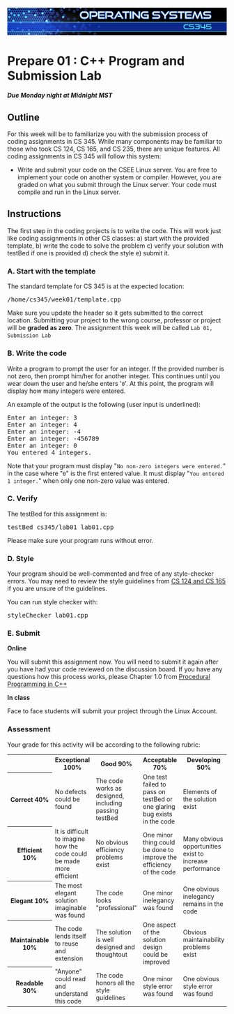 ![](../images/banner.jpg)

# Prepare 01 : C++ Program and Submission Lab

##### Due Monday night at Midnight MST

## Outline

For this week will be to familiarize you with the submission process of coding assignments in CS 345. While many components may be familiar to those who took CS 124, CS 165, and CS 235, there are unique features. All coding assignments in CS 345 will follow this system:

- Write and submit your code on the CSEE Linux server.  You are free to implement your code on another system or compiler.  However, you are graded on what you submit through the Linux server.  Your code must compile and run in the Linux server.

## Instructions

The first step in the coding projects is to write the code. This will work just like coding assignments in other CS classes: a) start with the provided template, b) write the code to solve the problem c) verify your solution with testBed if one is provided d) check the style e) submit it.

### A. Start with the template

The standard template for CS 345 is at the expected location:

<pre>/home/cs345/week01/template.cpp</pre>

Make sure you update the header so it gets submitted to the correct location. Submitting your project to the wrong course, professor or project will be **graded as zero**.  The assignment this week will be called `Lab 01, Submission Lab`

### B. Write the code

Write a program to prompt the user for an integer. If the provided number is not zero, then prompt him/her for another integer. This continues until you wear down the user and he/she enters '`0`'. At this point, the program will display how many integers were entered.

An example of the output is the following (user input is <span class="input">underlined</span>):

<pre>Enter an integer: <span class="input">3</span>
Enter an integer: <span class="input">4</span>
Enter an integer: <span class="input">-4</span>
Enter an integer: <span class="input">-456789</span>
Enter an integer: <span class="input">0</span>
You entered 4 integers.</pre>

Note that your program must display "`No non-zero integers were entered.`" in the case where "`0`" is the first entered value. It must display "`You entered 1 integer.`" when only one non-zero value was entered.

### C. Verify

The testBed for this assignment is:

<pre>testBed cs345/lab01 lab01.cpp</pre>

Please make sure your program runs without error.

### D. Style

Your program should be well-commented and free of any style-checker errors. You may need to review the style guidelines from [CS 124 and CS 165](https://webmailbyui-my.sharepoint.com/:b:/r/personal/comeaul_byui_edu/Documents/Shared%20with%20Everyone/cs124/cs124%20TextBook.pdf?csf=1&e=CdquAx) if you are unsure of the guidelines.

You can run style checker with:

<pre>styleChecker lab01.cpp</pre>

### E. Submit

**Online**

You will submit this assignment now. You will need to submit it again after you have had your code reviewed on the discussion board. If you have any questions how this process works, please Chapter 1.0 from [Procedural Programming in C++](https://webmailbyui-my.sharepoint.com/:b:/r/personal/comeaul_byui_edu/Documents/Shared%20with%20Everyone/cs124/cs124%20TextBook.pdf?csf=1&e=CdquAx)


**In class**

Face to face students will submit your project through the Linux Account.

### Assessment

Your grade for this activity will be according to the following rubric:

<table class="rubric">

<tbody>

<tr>

<th> </th>

<th>Exceptional  
100%</th>

<th>Good  
90%</th>

<th>Acceptable  
70%</th>

<th>Developing  
50%</th>

<th>Missing  
0%</th>

</tr>

<tr>

<th>Correct  
40%</th>

<td>No defects could be found</td>

<td>The code works as designed, including passing testBed</td>

<td>One test failed to pass on testBed or one glaring bug exists in the code</td>

<td>Elements of the solution exist</td>

<td>No attempt was made to solve the problem</td>

</tr>

<tr>

<th>Efficient  
10%</th>

<td>It is difficult to imagine how the code could be made more efficient</td>

<td>No obvious efficiency problems exist</td>

<td>One minor thing could be done to improve the efficiency of the code</td>

<td>Many obvious opportunities exist to increase performance</td>

<td>The code has horrible performance issues</td>

</tr>

<tr>

<th>Elegant  
10%</th>

<td>The most elegant solution imaginable was found</td>

<td>The code looks "professional"</td>

<td>One minor inelegancy was found</td>

<td>One obvious inelegancy remains in the code</td>

<td>The code was thrown together</td>

</tr>

<tr>

<th>Maintainable  
10%</th>

<td>The code lends itself to reuse and extension</td>

<td>The solution is well designed and thoughtout</td>

<td>One aspect of the solution design could be improved</td>

<td>Obvious maintainability problems exist</td>

<td>Support costs on this code would be much greater than necessary</td>

</tr>

<tr>

<th>Readable  
30%</th>

<td>"Anyone" could read and understand this code</td>

<td>The code honors all the style guidelines</td>

<td>One minor style error was found</td>

<td>One obvious style error was found</td>

<td>No obvious attention was spent on readability</td>

</tr>

</tbody>

</table>